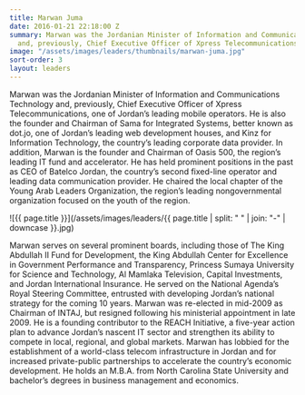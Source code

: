 ```yaml
---
title: Marwan Juma
date: 2016-01-21 22:18:00 Z
summary: Marwan was the Jordanian Minister of Information and Communications Technology
  and, previously, Chief Executive Officer of Xpress Telecommunications.
image: "/assets/images/leaders/thumbnails/marwan-juma.jpg"
sort-order: 3
layout: leaders
---
```


Marwan was the Jordanian Minister of Information and Communications Technology and, previously, Chief Executive Officer of Xpress Telecommunications, one of Jordan’s leading mobile operators. He is also the founder and Chairman of Sama for Integrated Systems, better known as dot.jo, one of Jordan’s leading web development houses, and Kinz for Information Technology, the country’s leading corporate data provider. In addition, Marwan is the founder and Chairman of Oasis 500, the region’s leading IT fund and accelerator. He has held prominent positions in the past as CEO of Batelco Jordan, the country’s second fixed-line operator and leading data communication provider. He chaired the local chapter of the Young Arab Leaders Organization, the region’s leading nongovernmental organization focused on the youth of the region.

![{{ page.title }}](/assets/images/leaders/{{ page.title | split: " " | join: "-" | downcase }}.jpg)

Marwan serves on several prominent boards, including those of The King Abdullah II Fund for Development, the King Abdullah Center for Excellence in Government Performance and Transparency, Princess Sumaya University for Science and Technology, Al Mamlaka Television, Capital Investments, and Jordan International Insurance. He served on the National Agenda’s Royal Steering Committee, entrusted with developing Jordan’s national strategy for the coming 10 years. Marwan was re-elected in mid-2009 as Chairman of INTAJ, but resigned following his ministerial appointment in late 2009. He is a founding contributor to the REACH Initiative, a five-year action plan to advance Jordan’s nascent IT sector and strengthen its ability to compete in local, regional, and global markets. Marwan has lobbied for the establishment of a world-class telecom infrastructure in Jordan and for increased private-public partnerships to accelerate the country’s economic development. He holds an M.B.A. from North Carolina State University and bachelor’s degrees in business management and economics.

